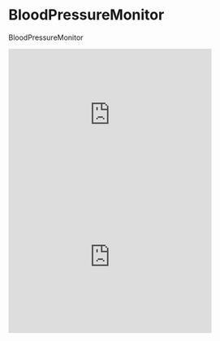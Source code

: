 # BloodPressureMonitor
BloodPressureMonitor
<iframe width="400" height="280" allowtransparency="true" scrolling="no" frameborder="no" src="https://widgets.wia.io/embed/wgt_4SoOkiM8/dev_y3g3Jigk"></iframe>

<iframe width="400" height="280" allowtransparency="true" scrolling="no" frameborder="no" src="https://widgets.wia.io/embed/wgt_qGiwRfug/dev_y3g3Jigk"></iframe>
